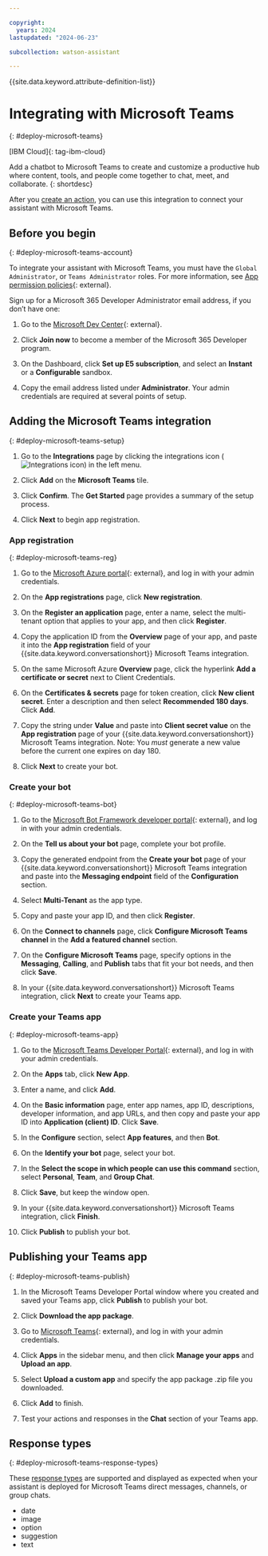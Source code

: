 ```yaml
---

copyright:
  years: 2024
lastupdated: "2024-06-23"

subcollection: watson-assistant

---
```


{{site.data.keyword.attribute-definition-list}}

# Integrating with Microsoft Teams
{: #deploy-microsoft-teams}

[IBM Cloud]{: tag-ibm-cloud}

Add a chatbot to Microsoft Teams to create and customize a productive hub where content, tools, and people come together to chat, meet, and collaborate. 
{: shortdesc}

After you [create an action](/docs/watson-assistant?topic=watson-assistant-build-actions-overview), you can use this integration to connect your assistant with Microsoft Teams.

## Before you begin
{: #deploy-microsoft-teams-account}

To integrate your assistant with Microsoft Teams, you must have the `Global Administrator`, or `Teams Administrator` roles. For more information, see [App permission policies](https://learn.microsoft.com/en-us/microsoftteams/teams-app-permission-policies){: external}.

Sign up for a Microsoft 365 Developer Administrator email address, if you don’t have one:

1.  Go to the [Microsoft Dev Center](https://developer.microsoft.com/en-us/microsoft-365/dev-program){: external}.

1.  Click **Join now** to become a member of the Microsoft 365 Developer program.

1.  On the Dashboard, click **Set up E5 subscription**, and select an **Instant** or a **Configurable** sandbox.

1. Copy the email address listed under **Administrator**. Your admin credentials are required at several points of setup.

## Adding the Microsoft Teams integration
{: #deploy-microsoft-teams-setup}

1. Go to the **Integrations** page by clicking the integrations icon (![Integrations icon](images/integrations-icon.png)) in the left menu.

1. Click **Add** on the **Microsoft Teams** tile.

1. Click **Confirm**. The **Get Started** page provides a summary of the setup process.

1. Click **Next** to begin app registration.

### App registration 
{: #deploy-microsoft-teams-reg}

1. Go to the [Microsoft Azure portal](https://portal.azure.com/){: external}, and log in with your admin credentials.

1. On the **App registrations** page, click **New registration**. 

1. On the **Register an application** page, enter a name, select the multi-tenant option that applies to your app, and then click **Register**.

1. Copy the application ID from the **Overview** page of your app, and paste it into the **App registration** field of your {{site.data.keyword.conversationshort}} Microsoft Teams integration.

1. On the same Microsoft Azure **Overview** page, click the hyperlink **Add a certificate or secret** next to Client Credentials. 

1. On the **Certificates & secrets** page for token creation, click **New client secret**. Enter a description and then select **Recommended 180 days**. Click **Add**.

1. Copy the string under **Value** and paste into **Client secret value** on the **App registration** page of your {{site.data.keyword.conversationshort}} Microsoft Teams integration. Note: You *must* generate a new value before the current one expires on day 180.

1. Click **Next** to create your bot.

### Create your bot
{: #deploy-microsoft-teams-bot}

1. Go to the [Microsoft Bot Framework developer portal](https://dev.botframework.com/bots/new){: external}, and log in with your admin credentials.

1. On the **Tell us about your bot** page, complete your bot profile. 

1. Copy the generated endpoint from the **Create your bot** page of your {{site.data.keyword.conversationshort}} Microsoft Teams integration and paste into the **Messaging endpoint** field of the **Configuration** section.

1. Select **Multi-Tenant** as the app type. 

1. Copy and paste your app ID, and then click **Register**.

1. On the **Connect to channels** page, click **Configure Microsoft Teams channel** in the **Add a featured channel** section.

1. On the **Configure Microsoft Teams** page, specify options in the **Messaging**, **Calling**, and **Publish** tabs that fit your bot needs, and then click **Save**.

1. In your {{site.data.keyword.conversationshort}} Microsoft Teams integration, click **Next** to create your Teams app.

### Create your Teams app
{: #deploy-microsoft-teams-app}

1. Go to the [Microsoft Teams Developer Portal](https://dev.teams.microsoft.com/home){: external}, and log in with your admin credentials.

1. On the **Apps** tab, click **New App**. 

1. Enter a name, and click **Add**. 

1. On the **Basic information** page, enter app names, app ID, descriptions, developer information, and app URLs, and then copy and paste your app ID into **Application (client) ID**. Click **Save**.

1. In the **Configure** section, select **App features**, and then **Bot**. 

1. On the **Identify your bot** page, select your bot. 

1. In the **Select the scope in which people can use this command** section, select **Personal**, **Team**, and **Group Chat**.

1. Click **Save**, but keep the window open.

1. In your {{site.data.keyword.conversationshort}}  Microsoft Teams integration, click **Finish**.

1. Click **Publish** to publish your bot. 

## Publishing your Teams app
{: #deploy-microsoft-teams-publish}

1. In the Microsoft Teams Developer Portal window where you created and saved your Teams app, click **Publish** to publish your bot.

1. Click **Download the app package**.

1. Go to [Microsoft Teams](https://teams.microsoft.com){: external}, and log in with your admin credentials.

1. Click **Apps** in the sidebar menu, and then click **Manage your apps** and **Upload an app**. 

1. Select **Upload a custom app** and specify the app package .zip file you downloaded. 

1. Click **Add** to finish.

1. Test your actions and responses in the **Chat** section of your Teams app.

## Response types
{: #deploy-microsoft-teams-response-types}

These [response types](/docs/watson-assistant?topic=watson-assistant-respond) are supported and displayed as expected when your assistant is deployed for Microsoft Teams direct messages, channels, or group chats.

- date
- image
- option
- suggestion
- text 